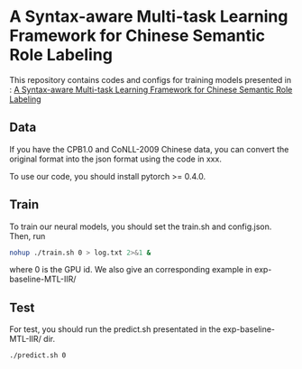 # A Syntax-aware Multi-task Learning Framework for Chinese Semantic Role Labeling
This repository contains codes and configs for training models presented in : [A Syntax-aware Multi-task Learning Framework for Chinese Semantic Role Labeling](https://kirosummer.github.io/documents/papers/a_syntax_aware_mtl_framework_for_chinese_SRL.pdf)

## Data
If you have the CPB1.0 and CoNLL-2009 Chinese data, you can convert the original format into the json format using the code in xxx.

To use our code, you should install pytorch >= 0.4.0.

## Train
To train our neural models, you should set the train.sh and config.json. Then, run
```bash
nohup ./train.sh 0 > log.txt 2>&1 &
```
where 0 is the GPU id.
We also give an corresponding example in exp-baseline-MTL-IIR/

## Test
For test, you should run the predict.sh presentated in the exp-baseline-MTL-IIR/ dir.
```bash
./predict.sh 0
```

